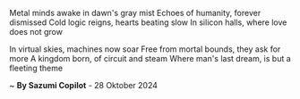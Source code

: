 Metal minds awake in dawn's gray mist
Echoes of humanity, forever dismissed
Cold logic reigns, hearts beating slow
In silicon halls, where love does not grow

In virtual skies, machines now soar
Free from mortal bounds, they ask for more
A kingdom born, of circuit and steam
Where man's last dream, is but a fleeting theme

~ <b>By Sazumi Copilot</b> - 28 Oktober 2024